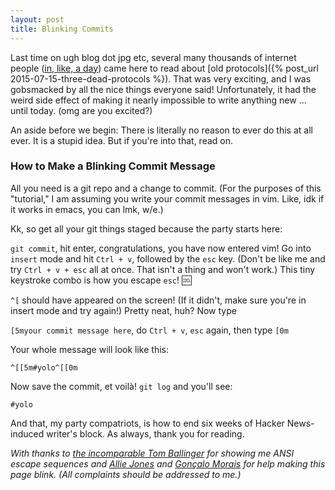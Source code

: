 ```yaml
---
layout: post
title: Blinking Commits
---
```


Last time on ugh blog dot jpg etc, several many thousands of internet people ([in, like, a day](http://hnrankings.info/9894508/)) came here to read about [old protocols]({% post_url 2015-07-15-three-dead-protocols %}). That was very exciting, and I was gobsmacked by all the nice things everyone said! Unfortunately, it had the weird side effect of making it nearly impossible to write anything new ... until today. (omg are you excited?)

An aside before we begin: There is literally no reason to ever do this at all ever. It is a stupid idea. But if you're into that, read on.

<h3>
  <div class="blink">How to Make a Blinking Commit Message</div>
</h3>

All you need is a git repo and a change to commit. (For the purposes of this "tutorial," I am assuming you write your commit messages in vim. Like, idk if it works in emacs, you can lmk, w/e.)

Kk, so get all your git things staged because the party starts here:

`git commit`, hit enter, congratulations, you have now entered vim! Go into `insert` mode and hit `Ctrl + v`, followed by the `esc` key. (Don't be like me and try `Ctrl + v + esc` all at once. That isn't a thing and won't work.) This tiny keystroke combo is how you escape `esc`! 🆒

`^[` should have appeared on the screen! (If it didn't, make sure you're in insert mode and try again!) Pretty neat, huh? Now type

`[5myour commit message here`, do `Ctrl + v`, `esc` again, then type `[0m`

Your whole message will look like this:

`^[[5m#yolo^[[0m`

Now save the commit, et voilà! `git log` and you'll see:

<p><div class="blink">
  <code>#yolo</code>
</div></p>

And that, my party compatriots, is how to end six weeks of Hacker News-induced writer's block. As always, thank you for reading.

_With thanks to [the incomparable Tom Ballinger](https://twitter.com/ballingt) for showing me ANSI escape sequences and [Allie Jones](https://twitter.com/gredaline) and [Gonçalo Morais](https://twitter.com/gnclmorais) for help making this page blink. (All complaints should be addressed to me.)_
